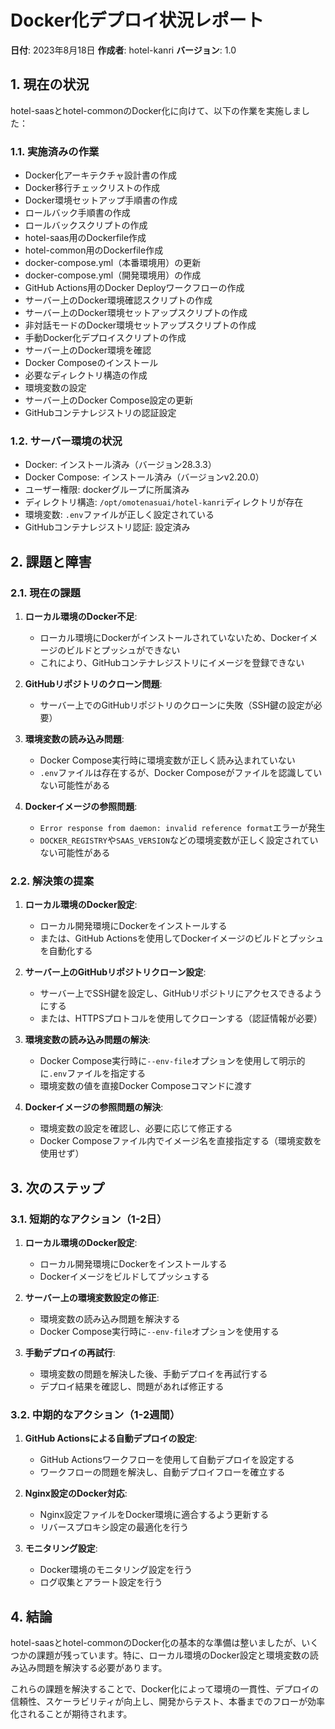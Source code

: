 # Docker化デプロイ状況レポート

**日付**: 2023年8月18日
**作成者**: hotel-kanri
**バージョン**: 1.0

## 1. 現在の状況

hotel-saasとhotel-commonのDocker化に向けて、以下の作業を実施しました：

### 1.1. 実施済みの作業

- Docker化アーキテクチャ設計書の作成
- Docker移行チェックリストの作成
- Docker環境セットアップ手順書の作成
- ロールバック手順書の作成
- ロールバックスクリプトの作成
- hotel-saas用のDockerfile作成
- hotel-common用のDockerfile作成
- docker-compose.yml（本番環境用）の更新
- docker-compose.yml（開発環境用）の作成
- GitHub Actions用のDocker Deployワークフローの作成
- サーバー上のDocker環境確認スクリプトの作成
- サーバー上のDocker環境セットアップスクリプトの作成
- 非対話モードのDocker環境セットアップスクリプトの作成
- 手動Docker化デプロイスクリプトの作成
- サーバー上のDocker環境を確認
- Docker Composeのインストール
- 必要なディレクトリ構造の作成
- 環境変数の設定
- サーバー上のDocker Compose設定の更新
- GitHubコンテナレジストリの認証設定

### 1.2. サーバー環境の状況

- Docker: インストール済み（バージョン28.3.3）
- Docker Compose: インストール済み（バージョンv2.20.0）
- ユーザー権限: dockerグループに所属済み
- ディレクトリ構造: `/opt/omotenasuai/hotel-kanri`ディレクトリが存在
- 環境変数: `.env`ファイルが正しく設定されている
- GitHubコンテナレジストリ認証: 設定済み

## 2. 課題と障害

### 2.1. 現在の課題

1. **ローカル環境のDocker不足**:
   - ローカル環境にDockerがインストールされていないため、Dockerイメージのビルドとプッシュができない
   - これにより、GitHubコンテナレジストリにイメージを登録できない

2. **GitHubリポジトリのクローン問題**:
   - サーバー上でのGitHubリポジトリのクローンに失敗（SSH鍵の設定が必要）

3. **環境変数の読み込み問題**:
   - Docker Compose実行時に環境変数が正しく読み込まれていない
   - `.env`ファイルは存在するが、Docker Composeがファイルを認識していない可能性がある

4. **Dockerイメージの参照問題**:
   - `Error response from daemon: invalid reference format`エラーが発生
   - `DOCKER_REGISTRY`や`SAAS_VERSION`などの環境変数が正しく設定されていない可能性がある

### 2.2. 解決策の提案

1. **ローカル環境のDocker設定**:
   - ローカル開発環境にDockerをインストールする
   - または、GitHub Actionsを使用してDockerイメージのビルドとプッシュを自動化する

2. **サーバー上のGitHubリポジトリクローン設定**:
   - サーバー上でSSH鍵を設定し、GitHubリポジトリにアクセスできるようにする
   - または、HTTPSプロトコルを使用してクローンする（認証情報が必要）

3. **環境変数の読み込み問題の解決**:
   - Docker Compose実行時に`--env-file`オプションを使用して明示的に`.env`ファイルを指定する
   - 環境変数の値を直接Docker Composeコマンドに渡す

4. **Dockerイメージの参照問題の解決**:
   - 環境変数の設定を確認し、必要に応じて修正する
   - Docker Composeファイル内でイメージ名を直接指定する（環境変数を使用せず）

## 3. 次のステップ

### 3.1. 短期的なアクション（1-2日）

1. **ローカル環境のDocker設定**:
   - ローカル開発環境にDockerをインストールする
   - Dockerイメージをビルドしてプッシュする

2. **サーバー上の環境変数設定の修正**:
   - 環境変数の読み込み問題を解決する
   - Docker Compose実行時に`--env-file`オプションを使用する

3. **手動デプロイの再試行**:
   - 環境変数の問題を解決した後、手動デプロイを再試行する
   - デプロイ結果を確認し、問題があれば修正する

### 3.2. 中期的なアクション（1-2週間）

1. **GitHub Actionsによる自動デプロイの設定**:
   - GitHub Actionsワークフローを使用して自動デプロイを設定する
   - ワークフローの問題を解決し、自動デプロイフローを確立する

2. **Nginx設定のDocker対応**:
   - Nginx設定ファイルをDocker環境に適合するよう更新する
   - リバースプロキシ設定の最適化を行う

3. **モニタリング設定**:
   - Docker環境のモニタリング設定を行う
   - ログ収集とアラート設定を行う

## 4. 結論

hotel-saasとhotel-commonのDocker化の基本的な準備は整いましたが、いくつかの課題が残っています。特に、ローカル環境のDocker設定と環境変数の読み込み問題を解決する必要があります。

これらの課題を解決することで、Docker化によって環境の一貫性、デプロイの信頼性、スケーラビリティが向上し、開発からテスト、本番までのフローが効率化されることが期待されます。